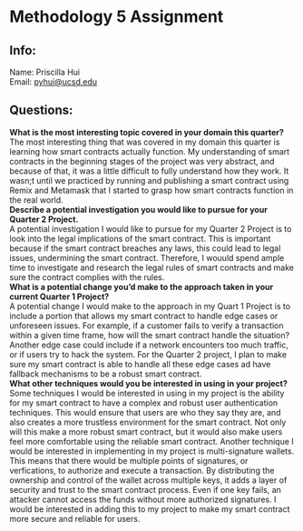 # Methodology 5 Assignment
## Info: 
Name: Priscilla Hui <br>
Email: pyhui@ucsd.edu

## Questions:
**What is the most interesting topic covered in your domain this quarter?** <br>
  The most interesting thing that was covered in my domain this quarter is learning how smart contracts actually function. My understanding of smart contracts in the beginning stages of the project was very abstract, and because of that, it was a little difficult to fully understand how they work. It wasn;t until we practiced by running and publishing a smart contract using Remix and Metamask that I started to grasp how smart contracts function in the real world. <br>
**Describe a potential investigation you would like to pursue for your Quarter 2 Project.** <br>
  A potential investigation I would like to pursue for my Quarter 2 Project is to look into the legal implications of the smart contract. This is important because if the smart contract breaches any laws, this could lead to legal issues, undermining the smart contract. Therefore, I wouuld spend ample time to investigate and research the legal rules of smart contracts and make sure the contract complies with the rules. <br>
**What is a potential change you’d make to the approach taken in your current Quarter 1 Project?** <br>
  A potential change I would make to the approach in my Quart 1 Project is to include a portion that allows my smart contract to handle edge cases or unforeseen issues. For example, if a customer fails to verify a transaction within a given time frame, how will the smart contract handle the situation? Another edge case could include if a network encounters too much traffic, or if users try to hack the system. For the Quarter 2 project, I plan to make sure my smart contract is able to handle all these edge cases ad have fallback mechanisms to be a robust smart contract.<br> 
**What other techniques would you be interested in using in your project?** <br>
  Some techniques I would be interested in using in my project is the ability for my smart contract to have a complex and robust user authentication techniques. This would ensure that users are who they say they are, and also creates a more trustless environment for the smart contract. Not only will this make a more robust smart contract, but it would also make users feel more comfortable using the reliable smart contract. Another technique I would be interested in implementing in my project is multi-signature wallets. This means that there would be multiple points of signatures, or verfications, to authorize and execute a transaction. By distributing the ownership and control of the wallet across multiple keys, it adds a layer of security and trust to the smart contract process. Even if one key fails, an attacker cannot access the funds without more authorized signatures. I would be interested in adding this to my project to make my smart contract more secure and reliable for users. <br>
